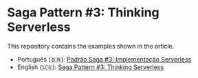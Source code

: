 # Saga Pattern #3: Thinking Serverless
This repository contains the examples shown in the article. 
* Português (🇧🇷): [Padrão Saga #3: Implementação Serverless](https://biahyonce.medium.com/padr%C3%A3o-saga-3-implementa%C3%A7%C3%A3o-serverless-bf4a60544313)
* English (🇺🇸): [Saga Pattern #3: Thinking Serverless](https://biahyonce.medium.com/saga-pattern-3-thinking-serverless-905fd83fdbb3)